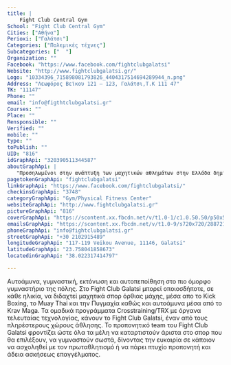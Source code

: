 ```yaml
---
title: |
    Fight Club Central Gym
School: "Fight Club Central Gym"
Cities: ["Αθήνα"]
Perioxi: ["Γαλάτσι"]
Categories: ["Πολεμικές τέχνες"]
Subcategories: ["  "]
Organization: ""
Facebook: "https://www.facebook.com/fightclubgalatsi"
Website: "http://www.fightclubgalatsi.gr/"
Logo: "10334396_715898081793826_4404317514694289944_n.png"
Address: "Λεωφόρος Βεϊκου 121 – 123, Γαλάτσι,T.K 111 47"
TK: "11147"
Phone: ""
email: "info@figthtclubgalatsi.gr"
Courses: ""
Place: ""
Rensponsible: ""
Verified: ""
mobile: ""
type: ""
toPublish: ""
UID: "816"
idGraphApi: "320390511344587"
aboutGraphApi: | 
   "Προσηλωμένοι στην ανάπτυξη των μαχητικών αθλημάτων στην Ελλάδα δημιουργήσαμε το Fight Club Galatsi."
pagetokenGraphApi: "fightclubgalatsi"
linkGraphApi: "https://www.facebook.com/fightclubgalatsi/"
checkinsGraphApi: "3748"
categoryGraphApi: "Gym/Physical Fitness Center"
websiteGraphApi: "http://www.fightclubgalatsi.gr"
pictureGraphApi: "816"
coverGraphApi: "https://scontent.xx.fbcdn.net/v/t1.0-1/c1.0.50.50/p50x50/10334396_715898081793826_4404317514694289944_n.png?oh=e5b5a4c9717e7c11fd5f9ea00fe80e63&amp;oe=5B49F552"
emailsGraphApi: "https://scontent.xx.fbcdn.net/v/t1.0-9/s720x720/28872178_1765374066846217_3702994079601131520_n.png?oh=e69d06a0c62216a244ce3abee1ad2eb4&amp;oe=5B41E9A4"
phoneGraphApi: "info@fightclubgalatsi.gr"
streetGraphApi: "+30 2102915489"
longitudeGraphApi: "117-119 Veikou Avenue, 11146, Galatsi"
latitudeGraphApi: "23.758041858673"
locatedinGraphApi: "38.022317414797"

---
```


Αυτοάμυνα, γυμναστική, εκτόνωση και αυτοπεποίθηση στο πιο όμορφο γυμναστήριο της πόλης. Στο Fight Club Galatsi μπορεί οποιοσδήποτε, σε κάθε ηλικία, να διδαχτεί μαχητικά σπορ όρθιας μάχης, μέσα απο το Kick Boxing, το Muay Thai και την Πυγμαχία καθώς και αυτοάμυνα μέσα από το Krav Maga. Τα ομαδικά προγράμματα Crosstraining/TRX με όργανα τελευταίας τεχνολογίας, κάνουν το Fight Club Galatsi, έναν από τους πληρέστερους χώρους άθλησης. Το προπονητικό team του Fight Club Galatsi φροντίζει ώστε όλα τα μέλη να καταρτιστούν άριστα στο σπορ που θα επιλέξουν, να γυμναστούν σωστά, δίνοντας την ευκαιρία σε κάποιον να ασχοληθεί με τον πρωταθλητισμό ή να πάρει πτυχίο προπονητή και άδεια ασκήσεως επαγγέλματος.

